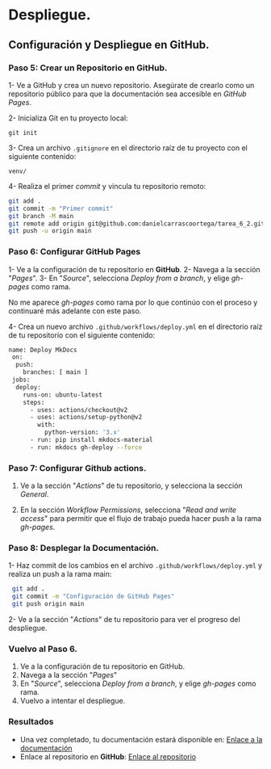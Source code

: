 # Despliegue.

## Configuración y Despliegue en GitHub.

### Paso 5: Crear un Repositorio en GitHub.

1- Ve a GitHub y crea un nuevo repositorio. Asegúrate de crearlo como un repositorio público para que la documentación sea accesible en *GitHub Pages*.

2- Inicializa Git en tu proyecto local:

`git init`

3- Crea un archivo `.gitignore` en el directorio raíz de tu proyecto con el siguiente contenido:

`venv/`

4- Realiza el primer *commit* y vincula tu repositorio remoto:

```bash
git add .
git commit -m "Primer commit"
git branch -M main
git remote add origin git@github.com:danielcarrascoortega/tarea_6_2.git
git push -u origin main
```

### Paso 6: Configurar GitHub Pages

1- Ve a la configuración de tu repositorio en **GitHub**.
2- Navega a la sección "*Pages*".
3- En "*Source*", selecciona *Deploy from a branch*, y elige *gh-pages* como rama.

No me aparece *gh-pages* como rama por lo que continúo con el proceso y continuaré más adelante con este paso.

4- Crea un nuevo archivo `.github/workflows/deploy.yml` en el directorio raíz de tu repositorio con el siguiente contenido:

```bash
name: Deploy MkDocs
 on:
  push:
    branches: [ main ]
 jobs:
  deploy:
    runs-on: ubuntu-latest
    steps:
      - uses: actions/checkout@v2
      - uses: actions/setup-python@v2
        with:
          python-version: '3.x'
      - run: pip install mkdocs-material
      - run: mkdocs gh-deploy --force
```

### Paso 7: Configurar Github actions.

1. Ve a la sección "*Actions*" de tu repositorio, y selecciona la sección *General*.

2. En la sección *Workflow Permissions*, selecciona "*Read and write access*" para permitir que el flujo de trabajo pueda hacer push a la rama *gh-pages*.

### Paso 8: Desplegar la Documentación.

1- Haz commit de los cambios en el archivo `.github/workflows/deploy.yml` y realiza un push a la rama main:

```bash
 git add .
 git commit -m "Configuración de GitHub Pages"
 git push origin main
```

2- Ve a la sección "*Actions*" de tu repositorio para ver el progreso del despliegue.

### Vuelvo al Paso 6.
1. Ve a la configuración de tu repositorio en GitHub. 
2. Navega a la sección "*Pages*" 
3. En "*Source*", selecciona *Deploy from a branch*, y elige *gh-pages* como rama.
4. Vuelvo a intentar el despliegue.

### Resultados

* Una vez completado, tu documentación estará disponible en: [Enlace a la documentación](https://danielcarrascoortega.github.io/tarea_6_2/)
* Enlace al repositorio en **GitHub**: [Enlace al repositorio](https://github.com/danielcarrascoortega/tarea_6_2)
